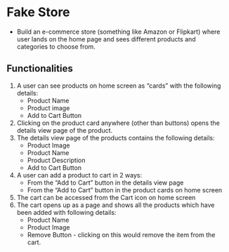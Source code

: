 # Fake Store
- Build an e-commerce store (something like Amazon or Flipkart) where user lands on the home page and sees different products and categories to choose from. 
## Functionalities
1. A user can see products on home screen as “cards” with the following details:
   - Product Name
   - Product image
   - Add to Cart Button
3. Clicking on the product card anywhere (other than buttons) opens the details view page of the product.
4. The details view page of the products contains the following details:
    - Product Image
    - Product Name
    - Product Description
    - Add to Cart Button
5. A user can add a product to cart in 2 ways:
   - From the “Add to Cart” button in the details view page
   - From the “Add to Cart” button in the product cards on home screen
6. The cart can be accessed from the Cart icon on home screen
7. The cart opens up as a page and shows all the products which have been added with following details:
    - Product Name
    - Product Image
    - Remove Button - clicking on this would remove the item from the cart.
